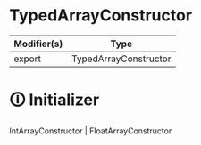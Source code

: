# TypedArrayConstructor

| Modifier(s)                            | Type                     |
|----------------------------------------|--------------------------|
| export | TypedArrayConstructor |

# &#128712; Initializer

IntArrayConstructor | FloatArrayConstructor